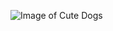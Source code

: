 ![Image of Cute Dogs](https://encrypted-tbn0.gstatic.com/images?q=tbn:ANd9GcS-H1IrBcs1IyAxjlOfRKRIh8AfKugOplLu3iPS12pB3jGBJFPm0g)
